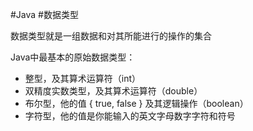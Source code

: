 #Java #数据类型

数据类型就是一组数据和对其所能进行的操作的集合

Java中最基本的原始数据类型：
- 整型，及其算术运算符（int）
- 双精度实数类型，及其算术运算符（double）
- 布尔型，他的值 { true, false } 及其逻辑操作（boolean）
- 字符型，他的值是你能输入的英文字母数字字符和符号

